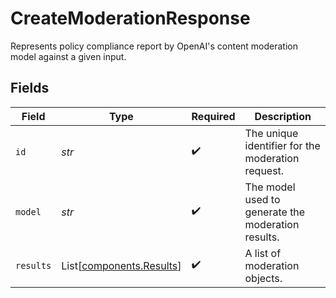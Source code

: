 # CreateModerationResponse

Represents policy compliance report by OpenAI's content moderation model against a given input.


## Fields

| Field                                                          | Type                                                           | Required                                                       | Description                                                    |
| -------------------------------------------------------------- | -------------------------------------------------------------- | -------------------------------------------------------------- | -------------------------------------------------------------- |
| `id`                                                           | *str*                                                          | :heavy_check_mark:                                             | The unique identifier for the moderation request.              |
| `model`                                                        | *str*                                                          | :heavy_check_mark:                                             | The model used to generate the moderation results.             |
| `results`                                                      | List[[components.Results](../../models/components/results.md)] | :heavy_check_mark:                                             | A list of moderation objects.                                  |